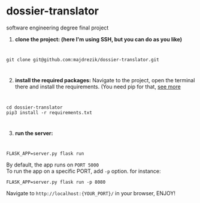 # dossier-translator

software engineering degree final project

1. **clone the project: (here I'm using SSH, but you can do as you like)**

#

    git clone git@github.com:majdrezik/dossier-translator.git

#

2. **install the required packages:**
Navigate to the project, open the terminal there and install the requirements. (You need pip for that, [see more](https://pip.pypa.io/en/stable/cli/pip_install/) 
#

    cd dossier-translator
    pip3 install -r requirements.txt

#

3. **run the server:**

#

    FLASK_APP=server.py flask run
    
By default, the app runs on `PORT 5000` <br>
To run the app on a specific PORT, add `-p` option. for instance:

    FLASK_APP=server.py flask run -p 8080

Navigate to `http://localhost:{YOUR_PORT}/` in your browser, ENJOY!
